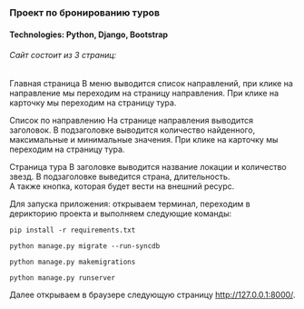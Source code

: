 ### Проект по бронированию туров
#### Technologies: Python, Django, Bootstrap

###### Сайт состоит из 3 страниц:

Главная страница
В меню выводится список направлений, при клике на направление мы переходим на страницу направления.
При клике на карточку мы переходим на страницу тура.

Список по направлению
На странице направления выводится заголовок.
В подзаголовке выводится количество найденного, максимальные и минимальные значения.
При клике на карточку мы переходим на страницу тура.

Страница тура
В заголовке выводится название локации и количество звезд.
В подзаголовке выведится страна, длительность.    
А также кнопка, которая будет вести на внешний ресурс.

Для запуска приложения: открываем терминал, переходим в дерикторию проекта и выполняем следующие команды:

`pip install -r requirements.txt`

`python manage.py migrate --run-syncdb`

`python manage.py makemigrations`

`python manage.py runserver`

Далее открываем в браузере следующую страницу http://127.0.0.1:8000/.